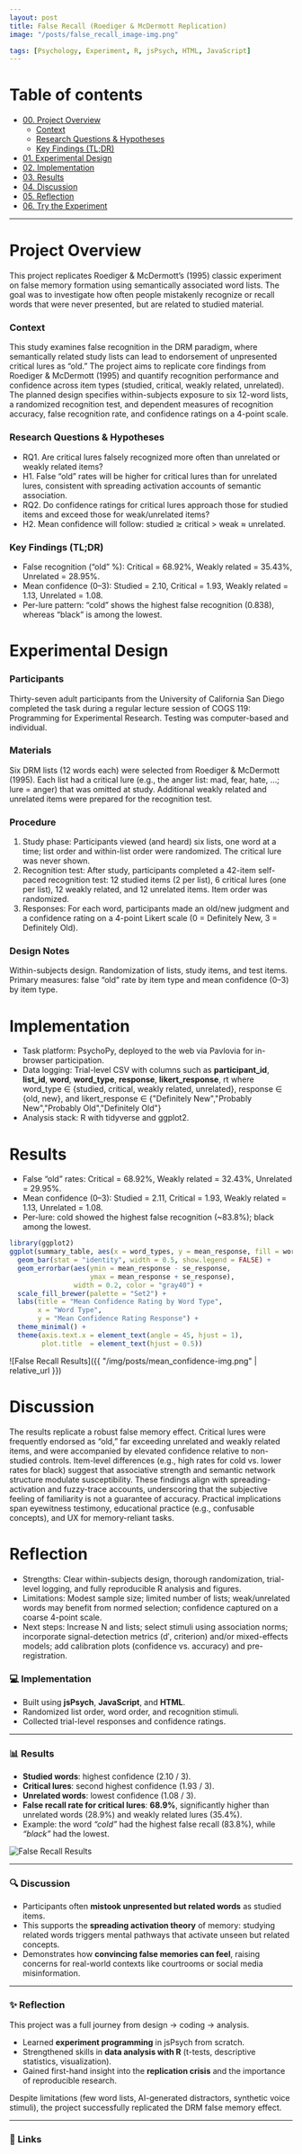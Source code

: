 ```yaml
---
layout: post
title: False Recall (Roediger & McDermott Replication)
image: "/posts/false_recall_image-img.png"

tags: [Psychology, Experiment, R, jsPsych, HTML, JavaScript]
---
```


# Table of contents
- [00. Project Overview](#overview)
   - [Context](#context)
   - [Research Questions & Hypotheses](#rq)
   - [Key Findings (TL;DR)](#tldr)
- [01. Experimental Design](#design)
- [02. Implementation](#implementation)
- [03. Results](#results)
- [04. Discussion](#discussion)
- [05. Reflection](#reflection)
- [06. Try the Experiment](#try)

---

# Project Overview  <a name="overview-main"></a>

This project replicates Roediger & McDermott’s (1995) classic experiment on false memory formation using semantically associated word lists. The goal was to investigate how often people mistakenly recognize or recall words that were never presented, but are related to studied material.

### Context <a name="overview-context"></a>
This study examines false recognition in the DRM paradigm, where semantically related study lists can lead to endorsement of unpresented critical lures as “old.” The project aims to replicate core findings from Roediger & McDermott (1995) and quantify recognition performance and confidence across item types (studied, critical, weakly related, unrelated). The planned design specifies within-subjects exposure to six 12-word lists, a randomized recognition test, and dependent measures of recognition accuracy, false recognition rate, and confidence ratings on a 4-point scale. 

### Research Questions & Hypotheses <a name="rq"></a>
* RQ1. Are critical lures falsely recognized more often than unrelated or weakly related items?
* H1. False “old” rates will be higher for critical lures than for unrelated lures, consistent with spreading activation accounts of semantic association.
* RQ2. Do confidence ratings for critical lures approach those for studied items and exceed those for weak/unrelated items?
* H2. Mean confidence will follow: studied ≳ critical > weak ≈ unrelated.

### Key Findings (TL;DR) <a name="tldr"></a>
* False recognition (“old” %): Critical = 68.92%, Weakly related = 35.43%, Unrelated = 28.95%.
* Mean confidence (0–3): Studied = 2.10, Critical = 1.93, Weakly related = 1.13, Unrelated = 1.08.
* Per-lure pattern: “cold” shows the highest false recognition (0.838), whereas “black” is among the lowest.

# Experimental Design <a name="design"></a>
### Participants
Thirty-seven adult participants from the University of California San Diego completed the task during a regular lecture session of COGS 119: Programming for Experimental Research. Testing was computer-based and individual.

### Materials
Six DRM lists (12 words each) were selected from Roediger & McDermott (1995). Each list had a critical lure (e.g., the anger list: mad, fear, hate, …; lure = anger) that was omitted at study. Additional weakly related and unrelated items were prepared for the recognition test.

### Procedure
1. Study phase: Participants viewed (and heard) six lists, one word at a time; list order and within-list order were randomized. The critical lure was never shown.
2. Recognition test: After study, participants completed a 42-item self-paced recognition test: 12 studied items (2 per list), 6 critical lures (one per list), 12 weakly related, and 12 unrelated items. Item order was randomized.
3. Responses: For each word, participants made an old/new judgment and a confidence rating on a 4-point Likert scale (0 = Definitely New, 3 = Definitely Old).

### Design Notes
Within-subjects design. Randomization of lists, study items, and test items. Primary measures: false “old” rate by item type and mean confidence (0–3) by item type.

# Implementation <a name="implementation"></a>
* Task platform: PsychoPy, deployed to the web via Pavlovia for in-browser participation.
* Data logging: Trial-level CSV with columns such as **participant_id**, **list_id**, **word**, **word_type**, **response**, **likert_response**, rt where word_type ∈ {studied, critical, weakly related, unrelated}, response ∈ {old, new}, and likert_response ∈ {"Definitely New","Probably New","Probably Old","Definitely Old"}
* Analysis stack: R with tidyverse and ggplot2.

# Results <a name="results"></a>
* False “old” rates: Critical = 68.92%, Weakly related = 32.43%, Unrelated = 29.95%.
* Mean confidence (0–3): Studied = 2.11, Critical = 1.93, Weakly related = 1.13, Unrelated = 1.08.
* Per-lure: cold showed the highest false recognition (~83.8%); black among the lowest.

```r
library(ggplot2)
ggplot(summary_table, aes(x = word_types, y = mean_response, fill = word_types)) +
  geom_bar(stat = "identity", width = 0.5, show.legend = FALSE) +
  geom_errorbar(aes(ymin = mean_response - se_response,
                    ymax = mean_response + se_response),
                width = 0.2, color = "gray40") +
  scale_fill_brewer(palette = "Set2") +
  labs(title = "Mean Confidence Rating by Word Type",
       x = "Word Type",
       y = "Mean Confidence Rating Response") +
  theme_minimal() +
  theme(axis.text.x = element_text(angle = 45, hjust = 1),
        plot.title  = element_text(hjust = 0.5))
```
![False Recall Results]({{ "/img/posts/mean_confidence-img.png" | relative_url }})


# Discussion <a name="discussion"></a>
The results replicate a robust false memory effect. Critical lures were frequently endorsed as “old,” far exceeding unrelated and weakly related items, and were accompanied by elevated confidence relative to non-studied controls. Item-level differences (e.g., high rates for cold vs. lower rates for black) suggest that associative strength and semantic network structure modulate susceptibility. These findings align with spreading-activation and fuzzy-trace accounts, underscoring that the subjective feeling of familiarity is not a guarantee of accuracy. Practical implications span eyewitness testimony, educational practice (e.g., confusable concepts), and UX for memory-reliant tasks.

# Reflection <a name="reflection"></a>
* Strengths: Clear within-subjects design, thorough randomization, trial-level logging, and fully reproducible R analysis and figures.
* Limitations: Modest sample size; limited number of lists; weak/unrelated words may benefit from normed selection; confidence captured on a coarse 4-point scale.
* Next steps: Increase N and lists; select stimuli using association norms; incorporate signal-detection metrics (d′, criterion) and/or mixed-effects models; add calibration plots (confidence vs. accuracy) and pre-registration.




### 💻 Implementation
- Built using **jsPsych**, **JavaScript**, and **HTML**.  
- Randomized list order, word order, and recognition stimuli.  
- Collected trial-level responses and confidence ratings.  

---

### 📊 Results
- **Studied words**: highest confidence (2.10 / 3).  
- **Critical lures**: second highest confidence (1.93 / 3).  
- **Unrelated words**: lowest confidence (1.08 / 3).  
- **False recall rate for critical lures**: **68.9%**, significantly higher than unrelated words (28.9%) and weakly related lures (35.4%).  
- Example: the word *“cold”* had the highest false recall (83.8%), while *“black”* had the lowest.  

![False Recall Results](/posts/false_recall_results.png)

---

### 🔍 Discussion
- Participants often **mistook unpresented but related words** as studied items.  
- This supports the **spreading activation theory** of memory: studying related words triggers mental pathways that activate unseen but related concepts.  
- Demonstrates how **convincing false memories can feel**, raising concerns for real-world contexts like courtrooms or social media misinformation.  

---

### ✨ Reflection
This project was a full journey from design → coding → analysis.  
- Learned **experiment programming** in jsPsych from scratch.  
- Strengthened skills in **data analysis with R** (t-tests, descriptive statistics, visualization).  
- Gained first-hand insight into the **replication crisis** and the importance of reproducible research.  

Despite limitations (few word lists, AI-generated distractors, synthetic voice stimuli), the project successfully replicated the DRM false memory effect.  

---

### 📎 Links

